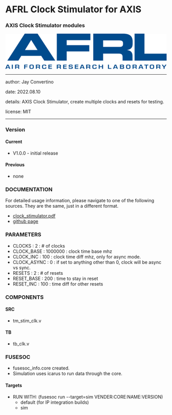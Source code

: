 # AFRL Clock Stimulator for AXIS
### AXIS Clock Stimulator modules

![image](docs/manual/img/AFRL.png)

---

   author: Jay Convertino   
   
   date: 2022.08.10  
   
   details: AXIS Clock Stimulator, create multiple clocks and resets for testing.   
   
   license: MIT   
   
---

### Version
#### Current
  - V1.0.0 - initial release

#### Previous
  - none

### DOCUMENTATION
  For detailed usage information, please navigate to one of the following sources. They are the same, just in a different format.

  - [clock_stimulator.pdf](docs/manual/clock_stimulator.pdf)
  - [github page](https://johnathan-convertino-afrl.github.io/clock_stimulator/)

### PARAMETERS

* CLOCKS : 2 : # of clocks
* CLOCK_BASE : 1000000 : clock time base mhz
* CLOCK_INC : 100 : clock time diff mhz, only for async mode.
* CLOCK_ASYNC : 0 : if set to anything other than 0, clock will be async vs sync. 
* RESETS : 2 : # of resets
* RESET_BASE : 200 : time to stay in reset
* RESET_INC : 100 : time diff for other resets

### COMPONENTS
#### SRC

* tm_stim_clk.v
  
#### TB

* tb_clk.v

### FUSESOC

* fusesoc_info.core created.
* Simulation uses icarus to run data through the core.

#### Targets

* RUN WITH: (fusesoc run --target=sim VENDER:CORE:NAME:VERSION)
  - default (for IP integration builds)
  - sim
